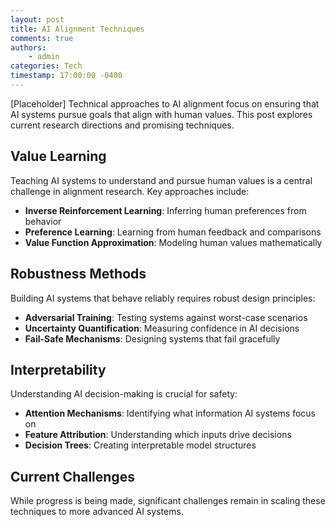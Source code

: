 ```yaml
---
layout: post
title: AI Alignment Techniques
comments: true
authors: 
    - admin
categories: Tech
timestamp: 17:00:00 -0400
---
```


[Placeholder] Technical approaches to AI alignment focus on ensuring that AI systems pursue goals that align with human values. This post explores current research directions and promising techniques.

## Value Learning

Teaching AI systems to understand and pursue human values is a central challenge in alignment research. Key approaches include:

- **Inverse Reinforcement Learning**: Inferring human preferences from behavior
- **Preference Learning**: Learning from human feedback and comparisons
- **Value Function Approximation**: Modeling human values mathematically

## Robustness Methods

Building AI systems that behave reliably requires robust design principles:

- **Adversarial Training**: Testing systems against worst-case scenarios
- **Uncertainty Quantification**: Measuring confidence in AI decisions
- **Fail-Safe Mechanisms**: Designing systems that fail gracefully

## Interpretability

Understanding AI decision-making is crucial for safety:

- **Attention Mechanisms**: Identifying what information AI systems focus on
- **Feature Attribution**: Understanding which inputs drive decisions
- **Decision Trees**: Creating interpretable model structures

## Current Challenges

While progress is being made, significant challenges remain in scaling these techniques to more advanced AI systems.
